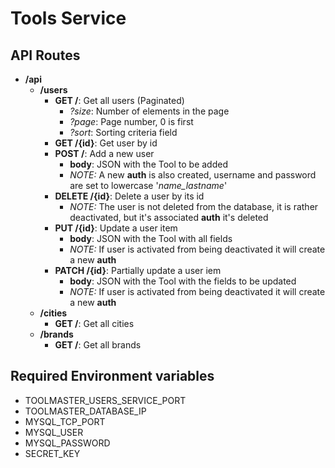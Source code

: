 # Tools Service

## API Routes

- __/api__
    - __/users__
        - __GET /__: Get all users (Paginated)
            - _?size_: Number of elements in the page
            - _?page_: Page number, 0 is first
            - _?sort_: Sorting criteria field
        - __GET /{id}__: Get user by id
        - __POST /__: Add a new user
            - __body__: JSON with the Tool to be added
            - _NOTE:_ A new __auth__ is also created, username and password are set to lowercase '_name_lastname_'
        - __DELETE /{id}__: Delete a user by its id
            - _NOTE:_ The user is not deleted from the database, it is rather deactivated, but it's associated __auth__
              it's deleted
        - __PUT /{id}__: Update a user item
            - __body__: JSON with the Tool with all fields
            - _NOTE:_ If user is activated from being deactivated it will create a new __auth__
        - __PATCH /{id}__: Partially update a user iem
            - __body__: JSON with the Tool with the fields to be updated
            - _NOTE:_ If user is activated from being deactivated it will create a new __auth__
    - __/cities__
        - __GET /__: Get all cities
    - __/brands__
        - __GET /__: Get all brands

## Required Environment variables

- TOOLMASTER_USERS_SERVICE_PORT
- TOOLMASTER_DATABASE_IP
- MYSQL_TCP_PORT
- MYSQL_USER
- MYSQL_PASSWORD
- SECRET_KEY